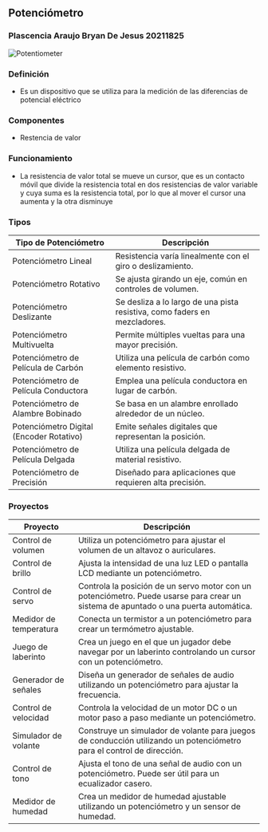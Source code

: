 ## Potenciómetro

### Plascencia Araujo Bryan De Jesus 20211825

![Potentiometer](https://upload.wikimedia.org/wikipedia/commons/0/0a/Electronic-Component-Potentiometer.jpg)

### Definición
- Es un dispositivo que se utiliza para la medición de las diferencias de potencial eléctrico

### Componentes 
- Restencia de valor

### Funcionamiento
- La resistencia de valor total se mueve un cursor, que es un contacto móvil que divide la resistencia total en dos resistencias de valor variable y cuya suma es la resistencia total, por lo que al mover el cursor una aumenta y la otra disminuye

### Tipos
| Tipo de Potenciómetro      | Descripción                                           |
|----------------------------|-------------------------------------------------------|
| Potenciómetro Lineal       | Resistencia varía linealmente con el giro o deslizamiento. |
| Potenciómetro Rotativo     | Se ajusta girando un eje, común en controles de volumen. |
| Potenciómetro Deslizante   | Se desliza a lo largo de una pista resistiva, como faders en mezcladores. |
| Potenciómetro Multivuelta  | Permite múltiples vueltas para una mayor precisión. |
| Potenciómetro de Película de Carbón | Utiliza una película de carbón como elemento resistivo. |
| Potenciómetro de Película Conductora | Emplea una película conductora en lugar de carbón. |
| Potenciómetro de Alambre Bobinado | Se basa en un alambre enrollado alrededor de un núcleo. |
| Potenciómetro Digital (Encoder Rotativo) | Emite señales digitales que representan la posición. |
| Potenciómetro de Película Delgada | Utiliza una película delgada de material resistivo. |
| Potenciómetro de Precisión  | Diseñado para aplicaciones que requieren alta precisión. |


### Proyectos

| Proyecto              | Descripción                                       |
|-----------------------|---------------------------------------------------|
| Control de volumen    | Utiliza un potenciómetro para ajustar el volumen de un altavoz o auriculares. |
| Control de brillo     | Ajusta la intensidad de una luz LED o pantalla LCD mediante un potenciómetro. |
| Control de servo      | Controla la posición de un servo motor con un potenciómetro. Puede usarse para crear un sistema de apuntado o una puerta automática. |
| Medidor de temperatura| Conecta un termistor a un potenciómetro para crear un termómetro ajustable. |
| Juego de laberinto     | Crea un juego en el que un jugador debe navegar por un laberinto controlando un cursor con un potenciómetro. |
| Generador de señales   | Diseña un generador de señales de audio utilizando un potenciómetro para ajustar la frecuencia. |
| Control de velocidad   | Controla la velocidad de un motor DC o un motor paso a paso mediante un potenciómetro. |
| Simulador de volante   | Construye un simulador de volante para juegos de conducción utilizando un potenciómetro para el control de dirección. |
| Control de tono       | Ajusta el tono de una señal de audio con un potenciómetro. Puede ser útil para un ecualizador casero. |
| Medidor de humedad    | Crea un medidor de humedad ajustable utilizando un potenciómetro y un sensor de humedad. |


<!--
### Hi i'm Bryan Araujo👋

#### :computer: i'm part of [Cross Innovation labs](http://www.cilabs.io) team
- I'm a mid fullstack developer, currently studying a degree in computer systems engineering.
- I have experience in deal with clients and lead a workgroup of many differentes projects
- I help to finish delayed projects with the 100% of satisfaction of the client

### Technologies
![C#](https://img.shields.io/badge/c%23-%23239120.svg?style=for-the-badge&logo=c-sharp&logoColor=white) ![Rails](https://img.shields.io/badge/rails-%23CC0000.svg?style=for-the-badge&logo=ruby-on-rails&logoColor=white) ![PHP](https://img.shields.io/badge/php-%23777BB4.svg?style=for-the-badge&logo=php&logoColor=white) ![HTML5](https://img.shields.io/badge/html5-%23E34F26.svg?style=for-the-badge&logo=html5&logoColor=white) ![CSS3](https://img.shields.io/badge/css3-%231572B6.svg?style=for-the-badge&logo=css3&logoColor=white) ![TailwindCSS](https://img.shields.io/badge/tailwindcss-%2338B2AC.svg?style=for-the-badge&logo=tailwind-css&logoColor=white) ![Bootstrap](https://img.shields.io/badge/bootstrap-%23563D7C.svg?style=for-the-badge&logo=bootstrap&logoColor=white) ![JavaScript](https://img.shields.io/badge/javascript-%23323330.svg?style=for-the-badge&logo=javascript&logoColor=%23F7DF1E) ![Postgres](https://img.shields.io/badge/postgres-%23316192.svg?style=for-the-badge&logo=postgresql&logoColor=white)

### Study
- I'm currently learning angular, flutter and react for my applications and projects
<!--
**Barapla/Barapla** is a ✨ _special_ ✨ repository because its `README.md` (this file) appears on your GitHub profile.

Here are some ideas to get you started:

- 🔭 I’m currently working on ...
- 🌱 I’m currently learning ...
- 👯 I’m looking to collaborate on ...
- 🤔 I’m looking for help with ...
- 💬 Ask me about ...
- 📫 How to reach me: ...
- 😄 Pronouns: ...
- ⚡ Fun fact: ...
- zzzz --
-->
